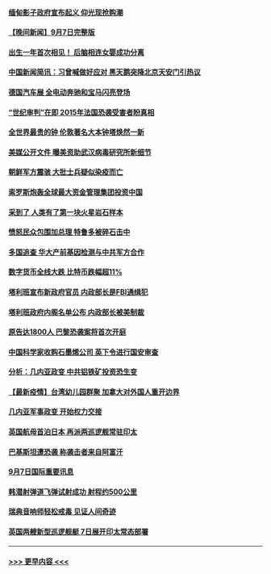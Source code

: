 #### [缅甸影子政府宣布起义 仰光现抢购潮](../pages/prog202/a103210512.md?t=09081151) 
#### [【晚间新闻】9月7日完整版](../pages/prog202/a103210668.md?t=09081151) 
#### [出生一年首次相见！ 后脑相连女婴成功分离](../pages/prog202/a103210138.md?t=09081151) 
#### [中国新闻简讯：习曾喊做好应对 黑天鹅突降北京天安门引热议](../pages/prog202/a103209423.md?t=09081151) 
#### [德国汽车展 全电动奔驰和宝马闪亮登场](../pages/prog202/a103210537.md?t=09081151) 
#### [“世纪审判”在即 2015年法国恐袭受害者盼真相](../pages/prog202/a103210533.md?t=09081151) 
#### [全世界最贵的钟 伦敦著名大本钟塔焕然一新](../pages/prog202/a103210516.md?t=09081151) 
#### [美媒公开文件 曝美资助武汉病毒研究所新细节](../pages/prog202/a103210139.md?t=09081151) 
#### [朝鲜军方震骇 大批士兵疑似染疫而亡](../pages/prog202/a103210076.md?t=09081151) 
#### [索罗斯炮轰全球最大资金管理集团投资中国](../pages/prog202/a103210500.md?t=09081151) 
#### [采到了 人类有了第一块火星岩石样本](../pages/prog202/a103210491.md?t=09081151) 
#### [愤怒民众包围加总理 特鲁多被碎石击中](../pages/prog202/a103210489.md?t=09081151) 
#### [多国追查 华大产前基因检测与中共军方合作](../pages/prog202/a103210481.md?t=09081151) 
#### [数字货币全线大跌 比特币跌幅超11%](../pages/prog202/a103210475.md?t=09081151) 
#### [塔利班宣布新政府官员 内政部长是FBI通缉犯](../pages/prog202/a103210451.md?t=09081151) 
#### [塔利班政府内阁名单公布 内政部长被美制裁](../pages/prog202/a103210341.md?t=09081151) 
#### [原告达1800人 巴黎恐袭案将首次开庭](../pages/prog202/a103210301.md?t=09081151) 
#### [中国科学家收购石墨烯公司 英下令进行国安审查](../pages/prog202/a103210232.md?t=09081151) 
#### [分析：几内亚政变 中共铝铁矿投资恐生变](../pages/prog202/a103210257.md?t=09081151) 
#### [【最新疫情】台湾幼儿园群聚 加拿大对外国人重开边界](../pages/prog202/a103210226.md?t=09081151) 
#### [几内亚军事政变 开始权力交接](../pages/prog202/a103210207.md?t=09081151) 
#### [英国航母首泊日本 再派两巡逻舰常驻印太](../pages/prog202/a103210176.md?t=09081151) 
#### [巴基斯坦遭恐袭 称袭击者来自阿富汗](../pages/prog202/a103210098.md?t=09081151) 
#### [9月7日国际重要讯息](../pages/prog202/a103209950.md?t=09081151) 
#### [韩潜射弹道飞弹试射成功 射程约500公里](../pages/prog202/a103209897.md?t=09081151) 
#### [瑞典音响师轻松戒毒 见证人间奇迹](../pages/prog202/a103209905.md?t=09081151) 
#### [英国两艘新型巡逻舰艇 7日展开印太常态部署](../pages/prog202/a103209823.md?t=09081151) 

----
#### [ >>> 更早内容 <<< ](../indexes/prog202-earlier.md)
